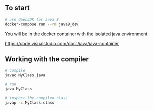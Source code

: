 ## To start

```sh
# use OpenJDK for Java 8
docker-compose run --rm java8_dev 
```

You will be in the docker container with the isolated java environment.

https://code.visualstudio.com/docs/java/java-container

## Working with the compiler

```sh
# compile
javac MyClass.java

# run
java MyClass

# inspect the compiled class
javap -c MyClass.class
```

